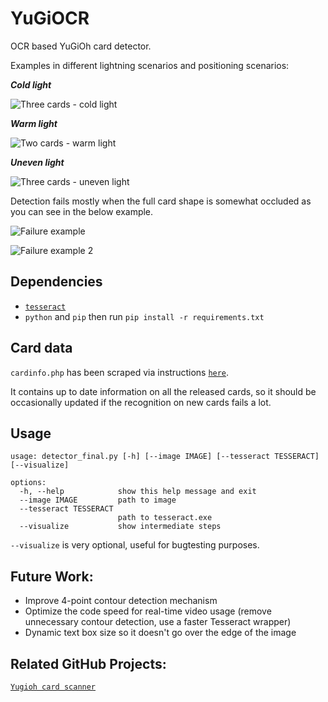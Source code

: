 YuGiOCR
==========

OCR based YuGiOh card detector.

Examples in different lightning scenarios and positioning scenarios:

***Cold light***

![Three cards - cold light](https://i.imgur.com/XeG80jr.png)

***Warm light***

![Two cards - warm light](https://i.imgur.com/07CAMpR.png)

***Uneven light***

![Three cards - uneven light](https://i.imgur.com/UmMAgif.png)

Detection fails mostly when the full card shape is somewhat occluded as you can see in the below example.

![Failure example](https://i.imgur.com/1eOyxxD.png)

![Failure example 2](https://i.imgur.com/xoS37fa.png)


Dependencies
------------
* [`tesseract`](https://github.com/tesseract-ocr/)
* `python` and `pip` then run `pip install -r requirements.txt`

Card data
------------
`cardinfo.php` has been scraped via instructions [`here`](https://ygoprodeck.com/api-guide/).

It contains up to date information on all the released cards, so it should be occasionally updated if the recognition on new cards fails a lot.

Usage
------------
```
usage: detector_final.py [-h] [--image IMAGE] [--tesseract TESSERACT] [--visualize]

options:
  -h, --help            show this help message and exit
  --image IMAGE         path to image
  --tesseract TESSERACT
                        path to tesseract.exe
  --visualize           show intermediate steps
```

`--visualize` is very optional, useful for bugtesting purposes.

Future Work:
------------
* Improve 4-point contour detection mechanism
* Optimize the code speed for real-time video usage (remove unnecessary contour detection, use a faster Tesseract wrapper)
* Dynamic text box size so it doesn't go over the edge of the image

Related GitHub Projects:
------------
[`Yugioh card scanner`](https://github.com/theDataFox/yugioh-card-scanner)

